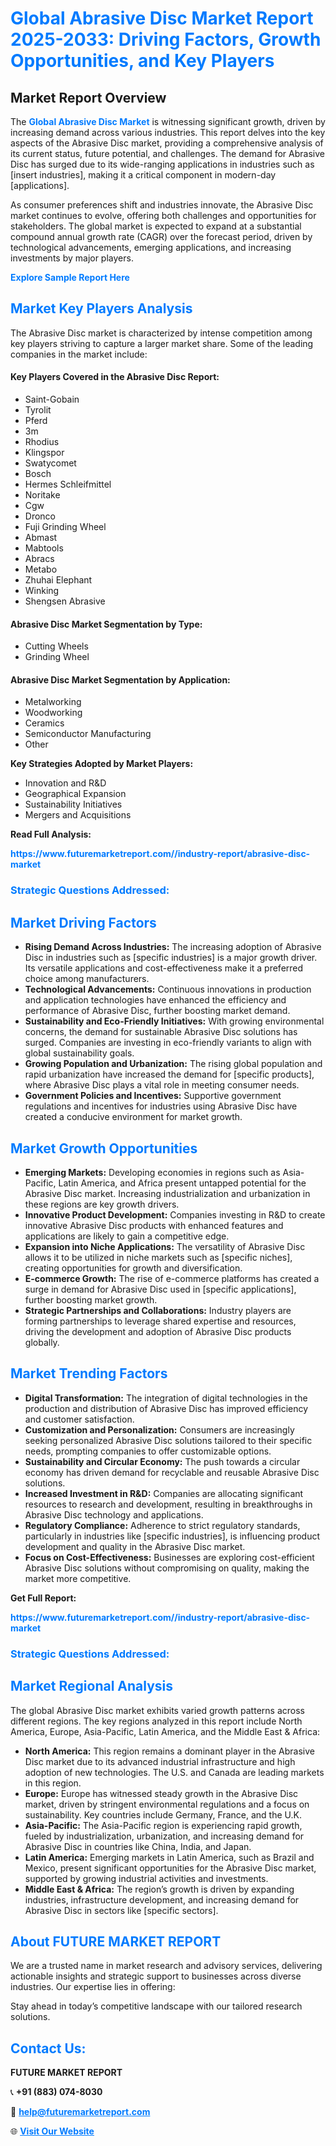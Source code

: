<h1 style="color: #007BFF;">Global Abrasive Disc Market Report 2025-2033: Driving Factors, Growth Opportunities, and Key Players</h1>

<section id="overview">
<h2>Market Report Overview</h2>
<p>The <a href="https://www.futuremarketreport.com//industry-report/abrasive-disc-market" style="color: #007BFF; text-decoration: none;"><strong>Global Abrasive Disc Market</strong></a> is witnessing significant growth, driven by increasing demand across various industries. This report delves into the key aspects of the Abrasive Disc market, providing a comprehensive analysis of its current status, future potential, and challenges. The demand for Abrasive Disc has surged due to its wide-ranging applications in industries such as [insert industries], making it a critical component in modern-day [applications].</p>
<p>As consumer preferences shift and industries innovate, the Abrasive Disc market continues to evolve, offering both challenges and opportunities for stakeholders. The global market is expected to expand at a substantial compound annual growth rate (CAGR) over the forecast period, driven by technological advancements, emerging applications, and increasing investments by major players.</p>
</section>

<section id="overview">
<p><a href="https://www.futuremarketreport.com//request-sample/reportId=88551" style="color: #007BFF; text-decoration: none;"><strong>Explore Sample Report Here</strong></a></p>
</section>

<section id="key-players">
<h2 style="color: #007BFF;">Market Key Players Analysis</h2>
<p>The Abrasive Disc market is characterized by intense competition among key players striving to capture a larger market share. Some of the leading companies in the market include:</p>
<h4>Key Players Covered in the Abrasive Disc Report:</h4>
<ul><li>Saint-Gobain</li><li>Tyrolit</li><li>Pferd</li><li>3m</li><li>Rhodius</li><li>Klingspor</li><li>Swatycomet</li><li>Bosch</li><li>Hermes Schleifmittel</li><li>Noritake</li><li>Cgw</li><li>Dronco</li><li>Fuji Grinding Wheel</li><li>Abmast</li><li>Mabtools</li><li>Abracs</li><li>Metabo</li><li>Zhuhai Elephant</li><li>Winking</li><li>Shengsen Abrasive</li></ul>
<h4>Abrasive Disc Market Segmentation by Type:</h4>
<ul><li>Cutting Wheels</li><li>Grinding Wheel</li></ul>

<h4>Abrasive Disc Market Segmentation by Application:</h4>
<ul><li>Metalworking</li><li>Woodworking</li><li>Ceramics</li><li>Semiconductor Manufacturing</li><li>Other</li></ul>
<p><strong>Key Strategies Adopted by Market Players:</strong></p>
<ul>
<li>Innovation and R&D</li>
<li>Geographical Expansion</li>
<li>Sustainability Initiatives</li>
<li>Mergers and Acquisitions</li>
</ul>
</section>

<section>
<p><strong>Read Full Analysis: </strong></p><a href="https://www.futuremarketreport.com//industry-report/abrasive-disc-market" style="color: #007BFF; text-decoration: none;"><strong>https://www.futuremarketreport.com//industry-report/abrasive-disc-market</strong></a>
<h3 style="color: #007BFF;">Strategic Questions Addressed:</h3>
</section>

<section id="driving-factors">
<h2 style="color: #007BFF;">Market Driving Factors</h2>
<ul>
<li><strong>Rising Demand Across Industries:</strong> The increasing adoption of Abrasive Disc in industries such as [specific industries] is a major growth driver. Its versatile applications and cost-effectiveness make it a preferred choice among manufacturers.</li>
<li><strong>Technological Advancements:</strong> Continuous innovations in production and application technologies have enhanced the efficiency and performance of Abrasive Disc, further boosting market demand.</li>
<li><strong>Sustainability and Eco-Friendly Initiatives:</strong> With growing environmental concerns, the demand for sustainable Abrasive Disc solutions has surged. Companies are investing in eco-friendly variants to align with global sustainability goals.</li>
<li><strong>Growing Population and Urbanization:</strong> The rising global population and rapid urbanization have increased the demand for [specific products], where Abrasive Disc plays a vital role in meeting consumer needs.</li>
<li><strong>Government Policies and Incentives:</strong> Supportive government regulations and incentives for industries using Abrasive Disc have created a conducive environment for market growth.</li>
</ul>
</section>

<section id="growth-opportunities">
<h2 style="color: #007BFF;">Market Growth Opportunities</h2>
<ul>
<li><strong>Emerging Markets:</strong> Developing economies in regions such as Asia-Pacific, Latin America, and Africa present untapped potential for the Abrasive Disc market. Increasing industrialization and urbanization in these regions are key growth drivers.</li>
<li><strong>Innovative Product Development:</strong> Companies investing in R&D to create innovative Abrasive Disc products with enhanced features and applications are likely to gain a competitive edge.</li>
<li><strong>Expansion into Niche Applications:</strong> The versatility of Abrasive Disc allows it to be utilized in niche markets such as [specific niches], creating opportunities for growth and diversification.</li>
<li><strong>E-commerce Growth:</strong> The rise of e-commerce platforms has created a surge in demand for Abrasive Disc used in [specific applications], further boosting market growth.</li>
<li><strong>Strategic Partnerships and Collaborations:</strong> Industry players are forming partnerships to leverage shared expertise and resources, driving the development and adoption of Abrasive Disc products globally.</li>
</ul>
</section>

<section id="trending-factors">
<h2 style="color: #007BFF;">Market Trending Factors</h2>
<ul>
<li><strong>Digital Transformation:</strong> The integration of digital technologies in the production and distribution of Abrasive Disc has improved efficiency and customer satisfaction.</li>
<li><strong>Customization and Personalization:</strong> Consumers are increasingly seeking personalized Abrasive Disc solutions tailored to their specific needs, prompting companies to offer customizable options.</li>
<li><strong>Sustainability and Circular Economy:</strong> The push towards a circular economy has driven demand for recyclable and reusable Abrasive Disc solutions.</li>
<li><strong>Increased Investment in R&D:</strong> Companies are allocating significant resources to research and development, resulting in breakthroughs in Abrasive Disc technology and applications.</li>
<li><strong>Regulatory Compliance:</strong> Adherence to strict regulatory standards, particularly in industries like [specific industries], is influencing product development and quality in the Abrasive Disc market.</li>
<li><strong>Focus on Cost-Effectiveness:</strong> Businesses are exploring cost-efficient Abrasive Disc solutions without compromising on quality, making the market more competitive.</li>
</ul>
</section>

<section>
<p><strong>Get Full Report: </strong></p><a href="https://www.futuremarketreport.com//industry-report/abrasive-disc-market" style="color: #007BFF; text-decoration: none;"><strong>https://www.futuremarketreport.com//industry-report/abrasive-disc-market</strong></a>
<h3 style="color: #007BFF;">Strategic Questions Addressed:</h3>
</section>


<section id="regional-analysis">
<h2 style="color: #007BFF;">Market Regional Analysis</h2>
<p>The global Abrasive Disc market exhibits varied growth patterns across different regions. The key regions analyzed in this report include North America, Europe, Asia-Pacific, Latin America, and the Middle East & Africa:</p>
<ul>
<li><strong>North America:</strong> This region remains a dominant player in the Abrasive Disc market due to its advanced industrial infrastructure and high adoption of new technologies. The U.S. and Canada are leading markets in this region.</li>
<li><strong>Europe:</strong> Europe has witnessed steady growth in the Abrasive Disc market, driven by stringent environmental regulations and a focus on sustainability. Key countries include Germany, France, and the U.K.</li>
<li><strong>Asia-Pacific:</strong> The Asia-Pacific region is experiencing rapid growth, fueled by industrialization, urbanization, and increasing demand for Abrasive Disc in countries like China, India, and Japan.</li>
<li><strong>Latin America:</strong> Emerging markets in Latin America, such as Brazil and Mexico, present significant opportunities for the Abrasive Disc market, supported by growing industrial activities and investments.</li>
<li><strong>Middle East & Africa:</strong> The region’s growth is driven by expanding industries, infrastructure development, and increasing demand for Abrasive Disc in sectors like [specific sectors].</li>
</ul>
</section>

<footer>
<h2 style="color: #007BFF;">About FUTURE MARKET REPORT</h2>
<p>We are a trusted name in market research and advisory services, delivering actionable insights and strategic support to businesses across diverse industries. Our expertise lies in offering:</p>

<p>Stay ahead in today’s competitive landscape with our tailored research solutions.</p>

<h2 style="color: #007BFF;">Contact Us:</h2>
<p><strong>FUTURE MARKET REPORT</strong></p>
<p>📞 <strong>+91 (883) 074-8030</strong></p>
<p>📧 <strong><a href="mailto:help@futuremarketreport.com" style="color: #007BFF;">help@futuremarketreport.com</a></strong></p>
<p>🌐 <strong><a href="https://www.futuremarketreport.com/" style="color: #007BFF;">Visit Our Website</a></strong></p>
</footer>